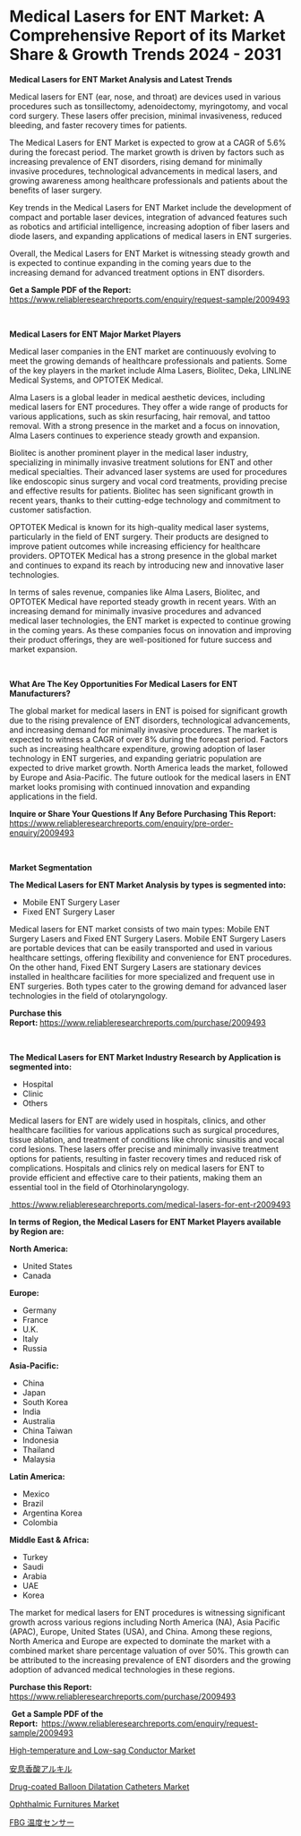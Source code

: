 <p><h1>Medical Lasers for ENT Market: A Comprehensive Report of its Market Share & Growth Trends 2024 - 2031</h1></p><p><strong>Medical Lasers for ENT Market Analysis and Latest Trends</strong></p>
<p><p>Medical lasers for ENT (ear, nose, and throat) are devices used in various procedures such as tonsillectomy, adenoidectomy, myringotomy, and vocal cord surgery. These lasers offer precision, minimal invasiveness, reduced bleeding, and faster recovery times for patients.</p><p>The Medical Lasers for ENT Market is expected to grow at a CAGR of 5.6% during the forecast period. The market growth is driven by factors such as increasing prevalence of ENT disorders, rising demand for minimally invasive procedures, technological advancements in medical lasers, and growing awareness among healthcare professionals and patients about the benefits of laser surgery.</p><p>Key trends in the Medical Lasers for ENT Market include the development of compact and portable laser devices, integration of advanced features such as robotics and artificial intelligence, increasing adoption of fiber lasers and diode lasers, and expanding applications of medical lasers in ENT surgeries.</p><p>Overall, the Medical Lasers for ENT Market is witnessing steady growth and is expected to continue expanding in the coming years due to the increasing demand for advanced treatment options in ENT disorders.</p></p>
<p><strong>Get a Sample PDF of the Report:&nbsp;</strong> <a href="https://www.reliableresearchreports.com/enquiry/request-sample/2009493">https://www.reliableresearchreports.com/enquiry/request-sample/2009493</a></p>
<p>&nbsp;</p>
<p><strong>Medical Lasers for ENT Major Market Players</strong></p>
<p><p>Medical laser companies in the ENT market are continuously evolving to meet the growing demands of healthcare professionals and patients. Some of the key players in the market include Alma Lasers, Biolitec, Deka, LINLINE Medical Systems, and OPTOTEK Medical.</p><p>Alma Lasers is a global leader in medical aesthetic devices, including medical lasers for ENT procedures. They offer a wide range of products for various applications, such as skin resurfacing, hair removal, and tattoo removal. With a strong presence in the market and a focus on innovation, Alma Lasers continues to experience steady growth and expansion.</p><p>Biolitec is another prominent player in the medical laser industry, specializing in minimally invasive treatment solutions for ENT and other medical specialties. Their advanced laser systems are used for procedures like endoscopic sinus surgery and vocal cord treatments, providing precise and effective results for patients. Biolitec has seen significant growth in recent years, thanks to their cutting-edge technology and commitment to customer satisfaction.</p><p>OPTOTEK Medical is known for its high-quality medical laser systems, particularly in the field of ENT surgery. Their products are designed to improve patient outcomes while increasing efficiency for healthcare providers. OPTOTEK Medical has a strong presence in the global market and continues to expand its reach by introducing new and innovative laser technologies.</p><p>In terms of sales revenue, companies like Alma Lasers, Biolitec, and OPTOTEK Medical have reported steady growth in recent years. With an increasing demand for minimally invasive procedures and advanced medical laser technologies, the ENT market is expected to continue growing in the coming years. As these companies focus on innovation and improving their product offerings, they are well-positioned for future success and market expansion.</p></p>
<p>&nbsp;</p>
<p><strong>What Are The Key Opportunities For Medical Lasers for ENT Manufacturers?</strong></p>
<p><p>The global market for medical lasers in ENT is poised for significant growth due to the rising prevalence of ENT disorders, technological advancements, and increasing demand for minimally invasive procedures. The market is expected to witness a CAGR of over 8% during the forecast period. Factors such as increasing healthcare expenditure, growing adoption of laser technology in ENT surgeries, and expanding geriatric population are expected to drive market growth. North America leads the market, followed by Europe and Asia-Pacific. The future outlook for the medical lasers in ENT market looks promising with continued innovation and expanding applications in the field.</p></p>
<p><strong>Inquire or Share Your Questions If Any Before Purchasing This Report:</strong> <a href="https://www.reliableresearchreports.com/enquiry/pre-order-enquiry/2009493">https://www.reliableresearchreports.com/enquiry/pre-order-enquiry/2009493</a></p>
<p>&nbsp;</p>
<p><strong>Market Segmentation</strong></p>
<p><strong>The Medical Lasers for ENT Market Analysis by types is segmented into:</strong></p>
<p><ul><li>Mobile ENT Surgery Laser</li><li>Fixed ENT Surgery Laser</li></ul></p>
<p><p>Medical lasers for ENT market consists of two main types: Mobile ENT Surgery Lasers and Fixed ENT Surgery Lasers. Mobile ENT Surgery Lasers are portable devices that can be easily transported and used in various healthcare settings, offering flexibility and convenience for ENT procedures. On the other hand, Fixed ENT Surgery Lasers are stationary devices installed in healthcare facilities for more specialized and frequent use in ENT surgeries. Both types cater to the growing demand for advanced laser technologies in the field of otolaryngology.</p></p>
<p><strong>Purchase this Report:&nbsp;</strong><a href="https://www.reliableresearchreports.com/purchase/2009493">https://www.reliableresearchreports.com/purchase/2009493</a></p>
<p>&nbsp;</p>
<p><strong>The Medical Lasers for ENT Market Industry Research by Application is segmented into:</strong></p>
<p><ul><li>Hospital</li><li>Clinic</li><li>Others</li></ul></p>
<p><p>Medical lasers for ENT are widely used in hospitals, clinics, and other healthcare facilities for various applications such as surgical procedures, tissue ablation, and treatment of conditions like chronic sinusitis and vocal cord lesions. These lasers offer precise and minimally invasive treatment options for patients, resulting in faster recovery times and reduced risk of complications. Hospitals and clinics rely on medical lasers for ENT to provide efficient and effective care to their patients, making them an essential tool in the field of Otorhinolaryngology.</p></p>
<p><a href="https://www.reliableresearchreports.com/medical-lasers-for-ent-r2009493">&nbsp;https://www.reliableresearchreports.com/medical-lasers-for-ent-r2009493</a></p>
<p><strong>In terms of Region, the Medical Lasers for ENT Market Players available by Region are:</strong></p>
<p>
    <p> <strong> North America: </strong>
        <ul>
            <li>United States</li>
            <li>Canada</li>
        </ul>
        </p> 
    <p> <strong> Europe: </strong>
        <ul>
            <li>Germany</li>
            <li>France</li>
            <li>U.K.</li>
            <li>Italy</li>
            <li>Russia</li>
        </ul>
        </p> 
    <p> <strong> Asia-Pacific: </strong>
        <ul>
            <li>China</li>
            <li>Japan</li>
            <li>South Korea</li>
            <li>India</li>
            <li>Australia</li>
            <li>China Taiwan</li>
            <li>Indonesia</li>
            <li>Thailand</li>
            <li>Malaysia</li>
        </ul>
        </p> 
    <p> <strong> Latin America: </strong>
        <ul>
            <li>Mexico</li>
            <li>Brazil</li>
            <li>Argentina Korea</li>
            <li>Colombia</li>
        </ul>
        </p> 
    <p> <strong> Middle East & Africa: </strong>
        <ul>
            <li>Turkey</li>
            <li>Saudi</li>
            <li>Arabia</li>
            <li>UAE</li>
            <li>Korea</li>
        </ul>
    </p>
    </p>
<p><p>The market for medical lasers for ENT procedures is witnessing significant growth across various regions including North America (NA), Asia Pacific (APAC), Europe, United States (USA), and China. Among these regions, North America and Europe are expected to dominate the market with a combined market share percentage valuation of over 50%. This growth can be attributed to the increasing prevalence of ENT disorders and the growing adoption of advanced medical technologies in these regions.</p></p>
<p><strong>Purchase this Report: </strong><a href="https://www.reliableresearchreports.com/purchase/2009493">https://www.reliableresearchreports.com/purchase/2009493</a></p>
<p>&nbsp;<strong>Get a Sample PDF of the Report:&nbsp;&nbsp;</strong><a href="https://www.reliableresearchreports.com/enquiry/request-sample/2009493">https://www.reliableresearchreports.com/enquiry/request-sample/2009493</a></p>
<p><strong></strong></p>
<p><p><a href="https://issuu.com/reportprime-2/docs/high-temperature-and-low-sag-conductor-market-size">High-temperature and Low-sag Conductor Market</a></p><p><a href="https://github.com/KaydenJohns1964/Market-Research-Report-List-1/blob/main/136330752434.md">安息香酸アルキル</a></p><p><a href="https://github.com/mancsybtousav/Market-Research-Report-List-2/blob/main/drug-coated-balloon-dilatation-catheters-market.md">Drug-coated Balloon Dilatation Catheters Market</a></p><p><a href="https://github.com/maudAbbott7/Market-Research-Report-List-1/blob/main/ophthalmic-furnitures-market.md">Ophthalmic Furnitures Market</a></p><p><a href="https://github.com/decker5351/Market-Research-Report-List-1/blob/main/799404452435.md">FBG 温度センサー</a></p></p>
